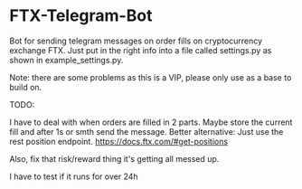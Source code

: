 # FTX-Telegram-Bot
Bot for sending telegram messages on order fills on cryptocurrency exchange FTX.
Just put in the right info into a file called settings.py as shown in example_settings.py.

Note: there are some problems as this is a VIP, please only use as a base to build on.

TODO:

I have to deal with when orders are filled in 2 parts.
Maybe store the current fill and after 1s or smth send the message.
    Better alternative: Just use the rest position endpoint.
	https://docs.ftx.com/#get-positions

Also, fix that risk/reward thing it's getting all messed up.

I have to test if it runs for over 24h